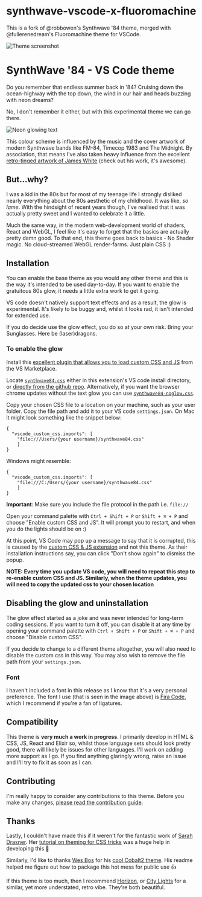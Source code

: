 # synthwave-vscode-x-fluoromachine
This is a fork of @robbowen's Synthwave '84 theme, merged with @fullerenedream's Fluoromachine theme for VSCode. 

![Theme screenshot](https://repository-images.githubusercontent.com/184457193/784dfa00-6c15-11e9-9626-27900e120328)

# SynthWave '84 - VS Code theme
Do you remember that endless summer back in '84? Cruising down the ocean-highway with the top down, the wind in our hair and heads buzzing with neon dreams? 

No, I don't remember it either, but with this experimental theme we can go there.

![Neon glowing text](./theme.png)

This colour scheme is influenced by the music and the cover artwork of modern Synthwave bands like FM-84, Timecop 1983 and The Midnight. By association, that means I've also taken heavy influence from the excellent [retro-tinged artwork of James White](https://signalnoise.com/) (check out his work, it's awesome).

## But...why?
I was a kid in the 80s but for most of my teenage life I strongly disliked nearly everything about the 80s aesthetic of my childhood. It was like, _so lame_. With the hindsight of recent years though, I've realised that it was actually pretty sweet and I wanted to celebrate it a little. 

Much the same way, in the modern web-development world of shaders, React and WebGL, I feel like it's easy to forget that the basics are actually pretty damn good. To that end, this theme goes back to basics - No Shader magic. No cloud-streamed WebGL render-farms. Just plain CSS :)

## Installation
You can enable the base theme as you would any other theme and this is the way it's intended to be used day-to-day. If you want to enable the gratuitous 80s glow, it needs a little extra work to get it going. 

VS code doesn't natively support text effects and as a result, the glow is experimental. It's likely to be buggy and, whilst it looks rad, it isn't intended for extended use. 

If you do decide use the glow effect, you do so at your own risk. Bring your Sunglasses. Here be (laser)dragons.

### To enable the glow

Install this [excellent plugin that allows you to load custom CSS and JS](https://marketplace.visualstudio.com/items?itemName=be5invis.vscode-custom-css) from the VS Marketplace.   

Locate [`synthwave84.css`](https://github.com/robb0wen/synthwave-vscode/blob/master/synthwave84.css) either in this extension's VS code install directory, or [directly from the github repo](https://github.com/robb0wen/synthwave-vscode/blob/master/synthwave84.css). Alternatively, if you want the browser chrome updates without the text glow you can use [`synthwave84-noglow.css`](https://github.com/robb0wen/synthwave-vscode/blob/master/synthwave84-noglow.css).

Copy your chosen CSS file to a location on your machine, such as your user folder. Copy the file path and add it to your VS code `settings.json`. On Mac it might look something like the snippet below:

```
{
  "vscode_custom_css.imports": [
    "file:///Users/{your username}/synthwave84.css"
    ]
}
```

Windows might resemble:

```
{
  "vscode_custom_css.imports": [
    "file:///C:/Users/{your username}/synthwave84.css"
    ]
}
```

**Important**: Make sure you include the file protocol in the path i.e. `file://`

Open your command palette with `Ctrl + Shift + P` or `Shift + ⌘ + P` and choose "Enable custom CSS and JS". It will prompt you to restart, and when you do the lights should be on :)

At this point, VS Code may pop up a message to say that it is corrupted, this is caused by the [custom CSS & JS extension](https://marketplace.visualstudio.com/items?itemName=be5invis.vscode-custom-css) and not this theme. As their installation instructions say, you can click "Don't show again" to dismiss the popup.

**NOTE: Every time you update VS code, you will need to repeat this step to re-enable custom CSS and JS. Similarly, when the theme updates, you will need to copy the updated css to your chosen location**

## Disabling the glow and uninstallation
The glow effect started as a joke and was never intended for long-term coding sessions. If you want to turn it off, you can disable it at any time by opening your command palette with `Ctrl + Shift + P` or `Shift + ⌘ + P` and choose "Disable custom CSS".

If you decide to change to a different theme altogether, you will also need to disable the custom css in this way. You may also wish to remove the file path from your `settings.json`.

### Font
I haven't included a font in this release as I know that it's a very personal preference. The font I use (that is seen in the image above) is [Fira Code](https://github.com/tonsky/FiraCode), which I recommend if you're a fan of ligatures.

## Compatibility
This theme is **very much a work in progress**. I primarily develop in HTML & CSS, JS, React and Elixir so, whilst those language sets should look pretty good, there will likely be issues for other languages. I'll work on adding more support as I go. If you find anything glaringly wrong, raise an issue and I'll try to fix it as soon as I can.

## Contributing
I'm really happy to consider any contributions to this theme. Before you make any changes, [please read the contribution guide](https://github.com/robb0wen/synthwave-vscode/blob/master/CONTRIBUTING.md).

## Thanks
Lastly, I couldn't have made this if it weren't for the fantastic work of [Sarah Drasner](https://twitter.com/sarah_edo). Her [tutorial on theming for CSS tricks](https://css-tricks.com/creating-a-vs-code-theme/) was a huge help in developing this 🙏

Similarly, I'd like to thanks [Wes Bos](https://twitter.com/wesbos) for his [cool Cobalt2 theme](https://github.com/wesbos/cobalt2-vscode). His readme helped me figure out how to package this hot mess for public use 👍

If this theme is too much, then I recommend [Horizon](https://github.com/jolaleye/horizon-theme-vscode), or [City Lights](http://citylights.xyz/) for a similar, yet more understated, retro vibe. They're both beautiful.

